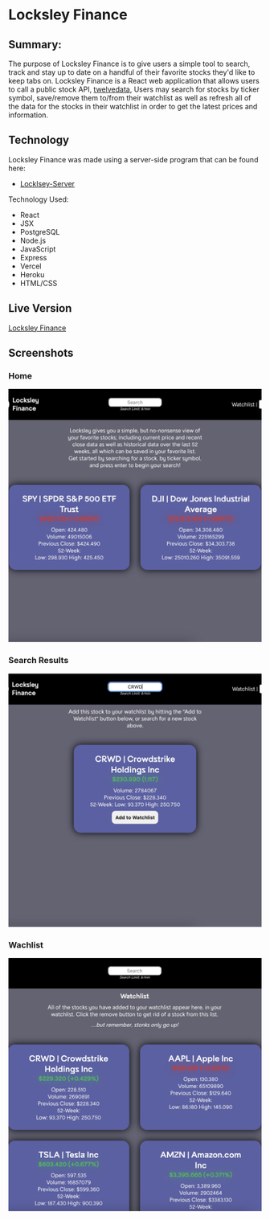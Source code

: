 # Locksley Finance

## Summary: 

The purpose of Locksley Finance is to give users a simple tool to search, track and stay up to date on a handful of their favorite stocks they'd like to keep tabs on. 
Locksley Finance is a React web application that allows users to call a public stock API, [twelvedata](https://twelvedata.com/), Users may search for stocks by ticker symbol, save/remove them to/from their watchlist as well as refresh all of the data for the stocks in their watchlist in order to get the latest prices and information.

## Technology

Locksley Finance was made using a server-side program that can be found here: 
* [Locklsey-Server](https://github.com/zacharyjameson/locksley-server)

Technology Used:
* React
* JSX
* PostgreSQL
* Node.js
* JavaScript
* Express
* Vercel
* Heroku
* HTML/CSS

## Live Version
[Locksley Finance](https://locksley.vercel.app/)

## Screenshots

### Home
![Home Page](src/images/Home.jpeg)

### Search Results
![Search](src/images/Search.jpeg)

### Wachlist
![Watchlist](src/images/Watchlist.jpeg)